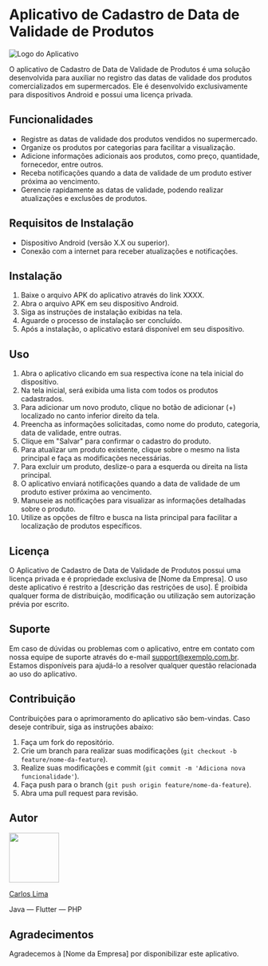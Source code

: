 # Aplicativo de Cadastro de Data de Validade de Produtos

![Logo do Aplicativo](logo.png)

O aplicativo de Cadastro de Data de Validade de Produtos é uma solução desenvolvida para auxiliar no registro das datas de validade dos produtos comercializados em supermercados. Ele é desenvolvido exclusivamente para dispositivos Android e possui uma licença privada.

## Funcionalidades

- Registre as datas de validade dos produtos vendidos no supermercado.
- Organize os produtos por categorias para facilitar a visualização.
- Adicione informações adicionais aos produtos, como preço, quantidade, fornecedor, entre outros.
- Receba notificações quando a data de validade de um produto estiver próxima ao vencimento.
- Gerencie rapidamente as datas de validade, podendo realizar atualizações e exclusões de produtos.

## Requisitos de Instalação

- Dispositivo Android (versão X.X ou superior).
- Conexão com a internet para receber atualizações e notificações.

## Instalação

1. Baixe o arquivo APK do aplicativo através do link XXXX.
2. Abra o arquivo APK em seu dispositivo Android.
3. Siga as instruções de instalação exibidas na tela.
4. Aguarde o processo de instalação ser concluído.
5. Após a instalação, o aplicativo estará disponível em seu dispositivo.

## Uso

1. Abra o aplicativo clicando em sua respectiva ícone na tela inicial do dispositivo.
2. Na tela inicial, será exibida uma lista com todos os produtos cadastrados.
3. Para adicionar um novo produto, clique no botão de adicionar (+) localizado no canto inferior direito da tela.
4. Preencha as informações solicitadas, como nome do produto, categoria, data de validade, entre outras.
5. Clique em "Salvar" para confirmar o cadastro do produto.
6. Para atualizar um produto existente, clique sobre o mesmo na lista principal e faça as modificações necessárias.
7. Para excluir um produto, deslize-o para a esquerda ou direita na lista principal.
8. O aplicativo enviará notificações quando a data de validade de um produto estiver próxima ao vencimento.
9. Manuseie as notificações para visualizar as informações detalhadas sobre o produto.
10. Utilize as opções de filtro e busca na lista principal para facilitar a localização de produtos específicos.

## Licença

O Aplicativo de Cadastro de Data de Validade de Produtos possui uma licença privada e é propriedade exclusiva de [Nome da Empresa]. O uso deste aplicativo é restrito a [descrição das restrições de uso]. É proibida qualquer forma de distribuição, modificação ou utilização sem autorização prévia por escrito.

## Suporte

Em caso de dúvidas ou problemas com o aplicativo, entre em contato com nossa equipe de suporte através do e-mail support@exemplo.com.br. Estamos disponíveis para ajudá-lo a resolver qualquer questão relacionada ao uso do aplicativo.

## Contribuição

Contribuições para o aprimoramento do aplicativo são bem-vindas. Caso deseje contribuir, siga as instruções abaixo:

1. Faça um fork do repositório.
2. Crie um branch para realizar suas modificações (`git checkout -b feature/nome-da-feature`).
3. Realize suas modificações e commit (`git commit -m 'Adiciona nova funcionalidade'`).
4. Faça push para o branch (`git push origin feature/nome-da-feature`).
5. Abra uma pull request para revisão.

## Autor

<img src="https://avatars.githubusercontent.com/u/21265483?v=4" width="100" height="100">

[Carlos Lima](https://github.com/EduardoLima03)

Java — Flutter — PHP

## Agradecimentos

Agradecemos à [Nome da Empresa] por disponibilizar este aplicativo.

